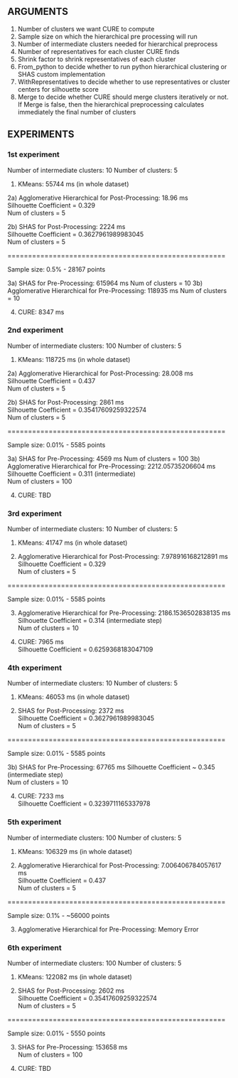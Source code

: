 ## ARGUMENTS  
1) Number of clusters we want CURE to compute
2) Sample size on which the hierarchical pre processing will run
3) Number of intermediate clusters needed for hierarchical preprocess
4) Number of representatives for each cluster CURE finds
5) Shrink factor to shrink representatives of each cluster
6) From_python to decide whether to run python hierarchical clustering or SHAS custom implementation
7) WithRepresentatives to decide whether to use representatives or cluster centers for silhouette score
8) Merge to decide whether CURE should merge clusters iteratively or not. If Merge is false,
 then the hierarchical preprocessing calculates immediately the final number of clusters  
## EXPERIMENTS  
### 1st experiment  
Number of intermediate clusters: 10
Number of clusters: 5

1) KMeans: 55744 ms (in whole dataset)
  
2a) Agglomerative Hierarchical for Post-Processing: 18.96 ms  
    Silhouette Coefficient = 0.329  
    Num of clusters = 5

2b) SHAS for Post-Processing: 2224 ms  
    Silhouette Coefficient = 0.3627961989983045  
    Num of clusters = 5  

=====================================================  
  
Sample size: 0.5% - 28167 points  
    
3a) SHAS for Pre-Processing: 615964 ms
    Num of clusters = 10
3b) Agglomerative Hierarchical for Pre-Processing: 118935 ms
    Num of clusters = 10
    
4) CURE: 8347 ms  

### 2nd experiment  

Number of intermediate clusters: 100
Number of clusters: 5

1) KMeans: 118725 ms (in whole dataset)
  
2a) Agglomerative Hierarchical for Post-Processing: 28.008 ms  
    Silhouette Coefficient = 0.437  
    Num of clusters = 5

2b) SHAS for Post-Processing: 2861 ms  
    Silhouette Coefficient = 0.35417609259322574  
    Num of clusters = 5  

=====================================================  
  
Sample size: 0.01% - 5585 points  
    
3a) SHAS for Pre-Processing: 4569 ms
    Num of clusters = 100
3b) Agglomerative Hierarchical for Pre-Processing: 2212.05735206604 ms  
    Silhouette Coefficient = 0.311 (intermediate)  
    Num of clusters = 100  
    
4) CURE: TBD  

### 3rd experiment  

Number of intermediate clusters: 10
Number of clusters: 5

1) KMeans: 41747 ms (in whole dataset)
  
2) Agglomerative Hierarchical for Post-Processing: 7.978916168212891 ms  
    Silhouette Coefficient = 0.329  
    Num of clusters = 5  

=====================================================  
  
Sample size: 0.01% - 5585 points  
    
3) Agglomerative Hierarchical for Pre-Processing: 2186.1536502838135 ms
    Silhouette Coefficient = 0.314 (intermediate step)  
    Num of clusters = 10
    
4) CURE: 7965 ms  
    Silhouette Coefficient = 0.6259368183047109  
    
### 4th experiment  

Number of intermediate clusters: 10
Number of clusters: 5

1) KMeans: 46053 ms (in whole dataset)
  
2) SHAS for Post-Processing: 2372 ms  
    Silhouette Coefficient = 0.3627961989983045  
    Num of clusters = 5  

=====================================================  
  
Sample size: 0.01% - 5585 points  
    
3b) SHAS for Pre-Processing: 67765 ms
    Silhouette Coefficient ~ 0.345 (intermediate step)  
    Num of clusters = 10
    
4) CURE: 7233 ms  
    Silhouette Coefficient = 0.3239711165337978  
    
### 5th experiment  

Number of intermediate clusters: 100
Number of clusters: 5

1) KMeans: 106329 ms (in whole dataset)
  
2) Agglomerative Hierarchical for Post-Processing: 7.006406784057617 ms  
    Silhouette Coefficient = 0.437  
    Num of clusters = 5  

=====================================================  
  
Sample size: 0.1% - ~56000 points  
    
3) Agglomerative Hierarchical for Pre-Processing: Memory Error  

### 6th experiment  

Number of intermediate clusters: 100
Number of clusters: 5

1) KMeans: 122082 ms (in whole dataset)
  
2) SHAS for Post-Processing: 2602 ms  
    Silhouette Coefficient = 0.35417609259322574  
    Num of clusters = 5  

=====================================================  
  
Sample size: 0.01% - 5550 points  
    
3) SHAS for Pre-Processing: 153658 ms  
    Num of clusters = 100  
    
4) CURE: TBD